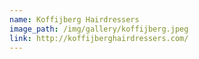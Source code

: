 ```yaml
---
name: Koffijberg Hairdressers
image_path: /img/gallery/koffijberg.jpeg
link: http://koffijberghairdressers.com/
---
```

